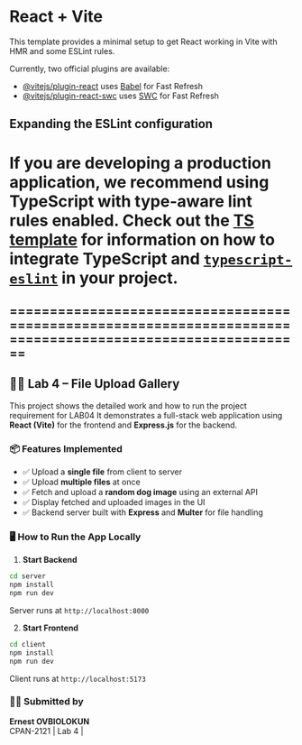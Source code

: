 # React + Vite

This template provides a minimal setup to get React working in Vite with HMR and some ESLint rules.

Currently, two official plugins are available:

- [@vitejs/plugin-react](https://github.com/vitejs/vite-plugin-react/blob/main/packages/plugin-react) uses [Babel](https://babeljs.io/) for Fast Refresh
- [@vitejs/plugin-react-swc](https://github.com/vitejs/vite-plugin-react/blob/main/packages/plugin-react-swc) uses [SWC](https://swc.rs/) for Fast Refresh

## Expanding the ESLint configuration

If you are developing a production application, we recommend using TypeScript with type-aware lint rules enabled. Check out the [TS template](https://github.com/vitejs/vite/tree/main/packages/create-vite/template-react-ts) for information on how to integrate TypeScript and [`typescript-eslint`](https://typescript-eslint.io) in your project.
==========================================================================================================
===========================================================================================================
---

## 🧑‍💻 Lab 4 – File Upload Gallery

This project shows the detailed work and how to run the project requirement for LAB04
It demonstrates a full-stack web application using **React (Vite)** for the frontend and **Express.js** for the backend.

### 📦 Features Implemented

- ✅ Upload a **single file** from client to server
- ✅ Upload **multiple files** at once
- ✅ Fetch and upload a **random dog image** using an external API
- ✅ Display fetched and uploaded images in the UI
- ✅ Backend server built with **Express** and **Multer** for file handling

### 🖥️ How to Run the App Locally

1. **Start Backend**
```bash
cd server
npm install
npm run dev
```
Server runs at `http://localhost:8000`

2. **Start Frontend**
```bash
cd client
npm install
npm run dev
```
Client runs at `http://localhost:5173`

### 👨‍🎓 Submitted by
**Ernest OVBIOLOKUN**  
CPAN-2121 | Lab 4 | 